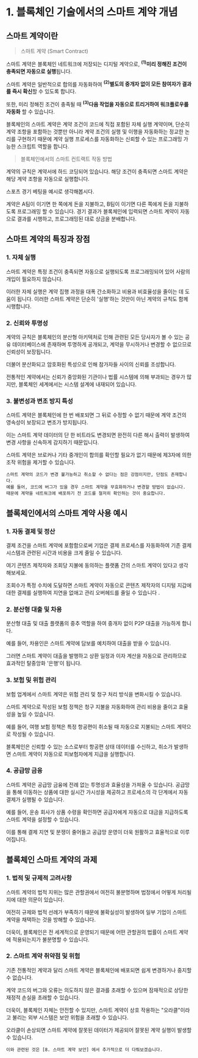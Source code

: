# 1. 블록체인 기술에서의 스마트 계약 개념

## 스마트 계약이란

> 스마트 계약 (Smart Contract)

스마트 계약은 블록체인 네트워크에 저장되는 디지털 계약으로, **<sup>(1)</sup>미리 정해진 조건이 충족되면 자동으로 실행**됩니다.

스마트 계약은 일반적으로 합의를 자동화하여 **<sup>(2)</sup>별도의 중개자 없이 모든 참여자가 결과를 즉시 확신**할 수 있도록 합니다.

또한, 미리 정해진 조건이 충족될 때 **<sup>(3)</sup>다음 작업을 자동으로 트리거하여 워크플로우를 자동화** 할 수 있습니다.

블록체인의 스마트 계약은 계약 조건이 코드에 직접 포함된 자체 실행 계약이며, 단순히 계약 조항을 포함하는 것뿐만 아니라 계약 조건의 실행 및 이행을 자동화하는 정교한 논리를 구현하기 때문에 계약 실행 프로세스를 자동화하는 신뢰할 수 있는 프로그래밍 가능한 스크립트 역할을 합니다.


> 블록체인에서의 스마트 컨트랙트 작동 방법

계약의 규칙은 계약서에 하드 코딩되어 있습니다. 해당 조건이 충족되면 스마트 계약은 해당 계약 조항을 자동으로 실행합니다.

스포츠 경기 베팅을 예시로 생각해봅시다.

계약은 A팀이 이기면 한 쪽에게 돈을 지불하고, B팀이 이기면 다른 쪽에게 돈을 지불하도록 프로그래밍 할 수 있습니다. 경기 결과가 블록체인에 입력되면 스마트 계약이 자동으로 결과를 시행하고, 프로그래밍된 대로 상금을 분배합니다.


## 스마트 계약의 특징과 장점

### 1. 자체 실행
스마트 계약은 특정 조건이 충족되면 자동으로 실행되도록 프로그래밍되어 있어 사람의 개입이 필요하지 않습니다.

이러한 자체 실행은 계약 집행 과정을 대폭 간소화하고 비용과 비효율성을 줄이는 데 도움이 됩니다. 이러한 스마트 계약은 단순히 '실행'하는 것만이 아닌 계약의 규칙도 함께 시행합니다.

### 2. 신뢰와 투명성
계약의 규칙은 블록체인의 분산형 아키텍처로 인해 관련된 모든 당사자가 볼 수 있는 공유 데이터베이스에 존재하며 투명하게 공개되고, 계약을 무시하거나 변경할 수 없으므로 신뢰성이 보장됩니다.

더불어 분산화되고 암호화된 특성으로 인해 참가자들 사이의 신뢰를 조성합니다.

전통적인 계약에서는 신뢰가 중앙화된 기관이나 법률 시스템에 의해 부과되는 경우가 많지만, 블록체인 세계에서는 시스템 설계에 내재되어 있습니다.

### 3. 불변성과 변조 방지 특성
스마트 계약은 블록체인에 한 번 배포되면 그 뒤로 수정할 수 없기 때문에 계약 조건의 영속성이 보장되고 변조가 방지됩니다.

이는 스마트 계약 데이터의 단 한 비트라도 변경되면 완전히 다른 해시 출력이 발생하여 변경 사항을 신속하게 감지하기 때문입니다.

스마트 계약은 브로커나 기타 중개인이 합의를 확인할 필요가 없기 때문에 제3자에 의한 조작 위험을 제거할 수 있습니다.

```
스마트 계약의 코드가 변경 불가능하고 취소할 수 없다는 점은 강점이지만, 단점도 존재합니다.
예를 들어, 코드에 버그가 있을 경우 스마트 계약을 무효화하거나 변경할 방법이 없습니다. 때문에 계약을 네트워크에 배포하기 전 코드를 철저히 확인하는 것이 중요합니다.
```



## 블록체인에서의 스마트 계약 사용 예시

### 1. 자동 결제 및 정산
결제 조건을 스마트 계약에 포함함으로써 기업은 결제 프로세스를 자동화하여 기존 결제 시스템과 관련된 시간과 비용을 크게 줄일 수 있습니다.

여기 콘텐츠 제작자와 조회당 지불에 동의하는 플랫폼 간의 스마트 계약이 있다고 생각해보세요.

조회수가 특정 수치에 도달하면 스마트 계약이 자동으로 콘텐츠 제작자의 디지털 지갑에 대한 결제를 실행하여 지연을 없애고 관리 오버헤드를 줄일 수 있습니다 .

### 2. 분산형 대출 및 차용
분산형 대출 및 대출 플랫폼의 중추 역할을 하여 중개자 없이 P2P 대출을 가능하게 합니다.

예를 들어, 차용인은 스마트 계약에 담보를 예치하여 대출을 받을 수 있습니다.

그러면 스마트 계약이 대출을 발행하고 상환 일정과 이자 계산을 자동으로 관리하므로 효과적인 탈중앙화 '은행'이 됩니다.

### 3. 보험 및 위험 관리
보험 업계에서 스마트 계약은 위험 관리 및 청구 처리 방식을 변화시킬 수 있습니다.

스마트 계약으로 작성된 보험 정책은 청구 지불을 자동화하여 관리 비용을 줄이고 효율성을 높일 수 있습니다.

예를 들어, 여행 보험 정책은 특정 항공편이 취소될 때 자동으로 지불되는 스마트 계약으로 작성될 수 있습니다.

블록체인은 신뢰할 수 있는 소스로부터 항공편 상태 데이터를 수신하고, 취소가 발생하면 스마트 계약이 자동으로 피보험자에게 지급을 실행합니다.

### 4. 공급망 금융
스마트 계약은 공급망 금융에 전례 없는 투명성과 효율성을 가져올 수 있습니다. 공급망을 통해 이동하는 상품에 대한 실시간 가시성을 제공하고 프로세스의 각 단계에서 자동 결제가 실행될 수 있습니다.

예를 들어, 운송 회사가 상품 수령을 확인하면 공급자에게 자동으로 대금을 지급하도록 스마트 계약을 설정할 수 있습니다.

이를 통해 결제 지연 및 분쟁이 줄어들고 공급망 운영이 더욱 원활하고 효율적으로 이루어집니다.


## 블록체인 스마트 계약의 과제

### 1. 법적 및 규제적 고려사항
스마트 계약의 법적 지위는 많은 관할권에서 여전히 불분명하며 법정에서 어떻게 처리될지에 대한 의문이 있습니다.

여전히 규제와 법적 선례가 부족하기 때문에 불확실성이 발생하여 일부 기업이 스마트 계약을 채택하는 것을 방해할 수 있습니다.

더욱이, 블록체인은 전 세계적으로 운영되기 때문에 어떤 관할권의 법률이 스마트 계약에 적용되는지가 불분명할 수 있습니다.

### 2. 스마트 계약 취약점 및 위험
기존 전통적인 계약과 달리 스마트 계약은 블록체인에 배포되면 쉽게 변경하거나 중지할 수 없습니다.

계약 코드의 버그와 오류는 의도하지 않은 결과를 초래할 수 있으며 잠재적으로 상당한 재정적 손실을 초래할 수 있습니다.

더욱이, 블록체인 자체는 안전할 수 있지만, 스마트 계약이 상호 작용하는 "오라클"이라고 불리는 외부 시스템은 보안 위험을 초래할 수 있습니다.

오라클이 손상되면 스마트 계약에 잘못된 데이터가 제공되어 잘못된 계약 실행이 발생할 수 있습니다.

```
이와 관련된 것은 [8. 스마트 계약 보안] 에서 추가적으로 더 다뤄보겠습니다.
```